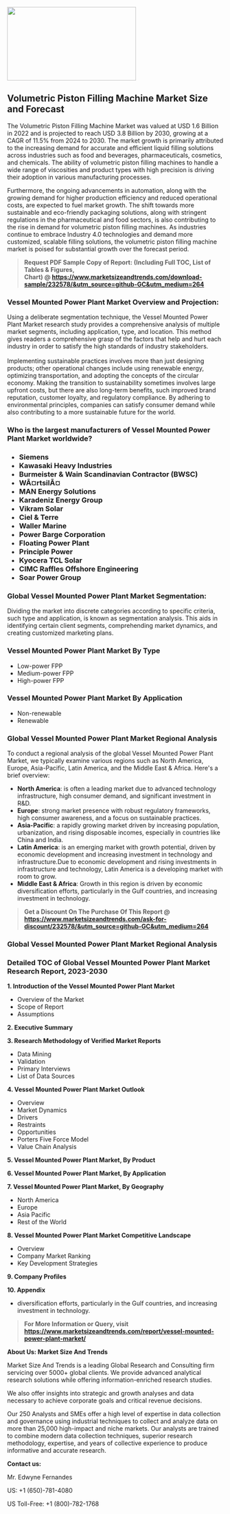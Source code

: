 <p><img class="alignnone size-medium wp-image-20088" src="https://ffe5etoiles.com/wp-content/uploads/2024/12/MST1-300x171.png" alt="" width="300" height="171" /></p><h2>Volumetric Piston Filling Machine Market Size and Forecast</h2><p>The Volumetric Piston Filling Machine Market was valued at USD 1.6 Billion in 2022 and is projected to reach USD 3.8 Billion by 2030, growing at a CAGR of 11.5% from 2024 to 2030. The market growth is primarily attributed to the increasing demand for accurate and efficient liquid filling solutions across industries such as food and beverages, pharmaceuticals, cosmetics, and chemicals. The ability of volumetric piston filling machines to handle a wide range of viscosities and product types with high precision is driving their adoption in various manufacturing processes.</p><p>Furthermore, the ongoing advancements in automation, along with the growing demand for higher production efficiency and reduced operational costs, are expected to fuel market growth. The shift towards more sustainable and eco-friendly packaging solutions, along with stringent regulations in the pharmaceutical and food sectors, is also contributing to the rise in demand for volumetric piston filling machines. As industries continue to embrace Industry 4.0 technologies and demand more customized, scalable filling solutions, the volumetric piston filling machine market is poised for substantial growth over the forecast period.</p></p><blockquote id="" class=""><strong>Request PDF Sample Copy of Report: (Including Full TOC, List of Tables &amp; Figures, Chart)&nbsp;@&nbsp;<strong><a href="https://www.marketsizeandtrends.com/download-sample/232578/&utm_source=github-GC&utm_medium=264" target="_blank">https://www.marketsizeandtrends.com/download-sample/232578/&utm_source=github-GC&utm_medium=264</a></strong></strong></blockquote><h3 id="" class="">Vessel Mounted Power Plant Market&nbsp;Overview and Projection:</h3><p id="" class="">Using a deliberate segmentation technique, the Vessel Mounted Power Plant Market research study provides a comprehensive analysis of multiple market segments, including application, type, and location. This method gives readers a comprehensive grasp of the factors that help and hurt each industry in order to satisfy the high standards of industry stakeholders. <br /> <br />Implementing sustainable practices involves more than just designing products; other operational changes include using renewable energy, optimizing transportation, and adopting the concepts of the circular economy. Making the transition to sustainability sometimes involves large upfront costs, but there are also long-term benefits, such improved brand reputation, customer loyalty, and regulatory compliance. By adhering to environmental principles, companies can satisfy consumer demand while also contributing to a more sustainable future for the world.</p><h3 id="" class="">Who is the largest manufacturers of&nbsp;Vessel Mounted Power Plant Market worldwide?</h3><h3 class=""><p><ul><li>Siemens </li><li> Kawasaki Heavy Industries </li><li> Burmeister & Wain Scandinavian Contractor (BWSC) </li><li> WÃ¤rtsilÃ¤ </li><li> MAN Energy Solutions </li><li> Karadeniz Energy Group </li><li> Vikram Solar </li><li> Ciel & Terre </li><li> Waller Marine </li><li> Power Barge Corporation </li><li> Floating Power Plant </li><li> Principle Power </li><li> Kyocera TCL Solar </li><li> CIMC Raffles Offshore Engineering </li><li> Soar Power Group</li></ul></p></h3><h3 id="" class="">Global&nbsp;Vessel Mounted Power Plant Market Segmentation:</h3><p id="" class="">Dividing the market into discrete categories according to specific criteria, such type and application, is known as segmentation analysis. This aids in identifying certain client segments, comprehending market dynamics, and creating customized marketing plans.</p><h3 id="" class="">Vessel Mounted Power Plant Market&nbsp;By Type</h3><p><p><ul><li>Low-power FPP</li><li> Medium-power FPP</li><li> High-power FPP</p></li></ul></p></p><h3 id="" class="">Vessel Mounted Power Plant Market&nbsp;By Application</h3><p class=""><p><ul><li>Non-renewable</li><li> Renewable</li></ul></p></p><h3 id="" class="">Global Vessel Mounted Power Plant Market Regional Analysis</h3><p id="" class="">To conduct a regional analysis of the global Vessel Mounted Power Plant Market, we typically examine various regions such as North America, Europe, Asia-Pacific, Latin America, and the Middle East &amp; Africa. Here's a brief overview:</p><ul><li><strong>North America</strong>: is often a leading market due to advanced technology infrastructure, high consumer demand, and significant investment in R&amp;D.</li><li><strong>Europe</strong>: strong market presence with robust regulatory frameworks, high consumer awareness, and a focus on sustainable practices.</li><li><strong>Asia-Pacific</strong>: a rapidly growing market driven by increasing population, urbanization, and rising disposable incomes, especially in countries like China and India.</li><li><strong>Latin America</strong>: is an emerging market with growth potential, driven by economic development and increasing investment in technology and infrastructure.Due to economic development and rising investments in infrastructure and technology, Latin America is a developing market with room to grow.</li><li><strong>Middle East &amp; Africa</strong>: Growth in this region is driven by economic diversification efforts, particularly in the Gulf countries, and increasing investment in technology.</li></ul><blockquote id="" class=""><strong>Get a Discount On The Purchase Of This Report @ <strong><a href="https://www.marketsizeandtrends.com/ask-for-discount/232578/&utm_source=github-GC&utm_medium=264" target="_blank">https://www.marketsizeandtrends.com/ask-for-discount/232578/&utm_source=github-GC&utm_medium=264</a></strong></strong></blockquote><h3 id="" class="">Global Vessel Mounted Power Plant Market Regional Analysis</h3><h3 id="" class="">Detailed TOC of Global Vessel Mounted Power Plant Market Research Report, 2023-2030</h3><p id="" class=""><strong>1. Introduction of the Vessel Mounted Power Plant Market</strong></p><ul><li>Overview of the Market</li><li>Scope of Report</li><li>Assumptions</li></ul><p id="" class=""><strong>2. Executive Summary</strong></p><p id="" class=""><strong>3. Research Methodology of Verified Market Reports</strong></p><ul><li>Data Mining</li><li>Validation</li><li>Primary Interviews</li><li>List of Data Sources</li></ul><p id="" class=""><strong>4. Vessel Mounted Power Plant Market Outlook</strong></p><ul><li>Overview</li><li>Market Dynamics</li><li>Drivers</li><li>Restraints</li><li>Opportunities</li><li>Porters Five Force Model</li><li>Value Chain Analysis</li></ul><p id="" class=""><strong>5. Vessel Mounted Power Plant Market, By Product</strong></p><p id="" class=""><strong>6. Vessel Mounted Power Plant Market, By Application</strong></p><p id="" class=""><strong>7. Vessel Mounted Power Plant Market, By Geography</strong></p><ul><li>North America</li><li>Europe</li><li>Asia Pacific</li><li>Rest of the World</li></ul><p id="" class=""><strong>8. Vessel Mounted Power Plant Market Competitive Landscape</strong></p><ul><li>Overview</li><li>Company Market Ranking</li><li>Key Development Strategies</li></ul><p id="" class=""><strong>9. Company Profiles</strong></p><p id="" class=""><strong>10. Appendix</strong></p><ul><li>diversification efforts, particularly in the Gulf countries, and increasing investment in technology.</li></ul><blockquote id="" class=""><strong>For More Information or Query, visit <strong><strong><a href="https://www.marketsizeandtrends.com/report/vessel-mounted-power-plant-market/" target="_blank">https://www.marketsizeandtrends.com/report/vessel-mounted-power-plant-market/</a></strong></strong></strong></blockquote><p id="" class=""><strong>About Us: Market Size And Trends</strong></p><p id="" class="">Market Size And Trends is a leading Global Research and Consulting firm servicing over 5000+ global clients. We provide advanced analytical research solutions while offering information-enriched research studies.</p><p id="" class="">We also offer insights into strategic and growth analyses and data necessary to achieve corporate goals and critical revenue decisions.</p><p id="" class="">Our 250 Analysts and SMEs offer a high level of expertise in data collection and governance using industrial techniques to collect and analyze data on more than 25,000 high-impact and niche markets. Our analysts are trained to combine modern data collection techniques, superior research methodology, expertise, and years of collective experience to produce informative and accurate research.</p><p id="" class=""><strong>Contact us:</strong></p><p id="" class="">Mr. Edwyne Fernandes</p><p id="" class="">US: +1 (650)-781-4080</p><p id="" class="">US Toll-Free: +1 (800)-782-1768</p>
